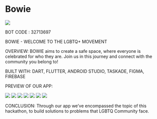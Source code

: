 # Bowie


![](https://github.com/saxenaishii/BOWIE/blob/master/assets/images/B1.png)

BOT CODE : 32713697

BOWIE - WELCOME TO THE LGBTQ+ MOVEMENT

OVERVIEW: BOWIE aims to create a safe space, where everyone is celebrated for who they are. Join us in this journey and connect with the community you belong to!

BUILT WITH: DART, FLUTTER, ANDROID STUDIO, TASKADE, FIGMA, FIREBASE


PREVIEW OF OUR APP: 


![](https://github.com/saxenaishii/BOWIE/blob/master/assets/images/B222.png)
![](https://github.com/saxenaishii/BOWIE/blob/master/assets/images/B3.png)
![](https://github.com/saxenaishii/BOWIE/blob/master/assets/images/B4.png)
![](https://github.com/saxenaishii/BOWIE/blob/master/assets/images/B5.png)
![](https://github.com/saxenaishii/BOWIE/blob/master/assets/images/B6.png)
![](https://github.com/saxenaishii/BOWIE/blob/master/assets/images/B7.png)
![](https://github.com/saxenaishii/BOWIE/blob/master/assets/images/B8.png)

CONCLUSION: Through our app we’ve encompassed the topic of this hackathon, to build solutions to problems that LGBTQ Community face.
